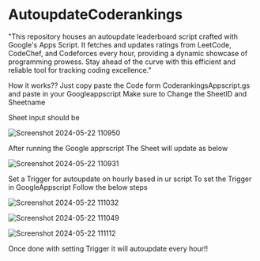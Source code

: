 # AutoupdateCoderankings
"This repository houses an autoupdate leaderboard script crafted with Google's Apps Script. It fetches and updates ratings from LeetCode, CodeChef, and Codeforces every hour, providing a dynamic showcase of programming prowess. Stay ahead of the curve with this efficient and reliable tool for tracking coding excellence."

How it works??
Just copy paste the Code form CoderankingsAppscript.gs and paste in your Googleappscript
Make sure to Change the SheetID and Sheetname 

Sheet input should be 

![Screenshot 2024-05-22 110950](https://github.com/alururamesh521/AutoupdateCoderankings/assets/142136138/a2da6d2b-4297-4e4e-b0b5-dae45317886b)

After running the Google apprscript 
The Sheet will update as below


![Screenshot 2024-05-22 110931](https://github.com/alururamesh521/AutoupdateCoderankings/assets/142136138/f3e31971-f48a-44d0-95b7-de8ba5ae7862)

Set a Trigger for autoupdate on hourly based in ur script 
To set the Trigger in GoogleAppscript Follow the below steps

![Screenshot 2024-05-22 111032](https://github.com/alururamesh521/AutoupdateCoderankings/assets/142136138/a6972da4-693a-42b2-95ce-777ae6130f11)

![Screenshot 2024-05-22 111049](https://github.com/alururamesh521/AutoupdateCoderankings/assets/142136138/4b0e6497-f7ad-4e7d-8f3d-d380a5cab9a5)

![Screenshot 2024-05-22 111112](https://github.com/alururamesh521/AutoupdateCoderankings/assets/142136138/9de2829b-e5ec-469a-9fc6-0c453bfa8b06)


Once done with setting Trigger it will autoupdate every hour!!
